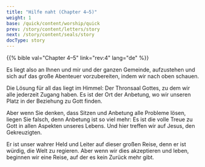 ```yaml
---
title: "Hilfe naht (Chapter 4–5)"
weight: 1
base: /quick/content/worship/quick
prev: /story/content/letters/story
next: /story/content/seals/story
docType: story
---
```


{{% bible val="Chapter 4–5" link="rev:4" lang="de" %}}

<a name="55b1"></a>
Es liegt also an Ihnen und mir und der ganzen Gemeinde, aufzustehen und sich auf das große Abenteuer vorzubereiten, indem wir nach oben schauen.

Die Lösung für all das liegt im Himmel: Der Thronsaal Gottes, zu dem wir alle jederzeit Zugang haben. Es ist der Ort der Anbetung, wo wir unseren Platz in der Beziehung zu Gott finden.

Aber wenn Sie denken, dass Sitzen und Anbetung alle Probleme lösen, liegen Sie falsch, denn Anbetung ist so viel mehr: Es ist die volle Treue zu Gott in allen Aspekten unseres Lebens. Und hier treffen wir auf Jesus, den Gekreuzigten.

Er ist unser wahrer Held und Leiter auf dieser großen Reise, denn er ist würdig, die Welt zu regieren. Aber wenn wir dies akzeptieren und leben, beginnen wir eine Reise, auf der es kein Zurück mehr gibt.

